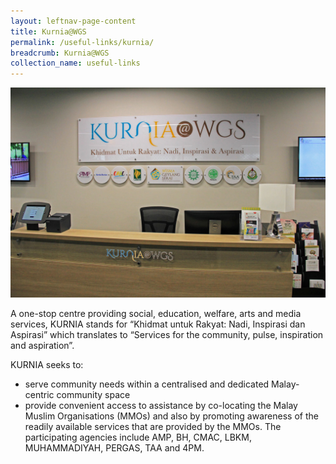 ```yaml
---
layout: leftnav-page-content
title: Kurnia@WGS
permalink: /useful-links/kurnia/
breadcrumb: Kurnia@WGS
collection_name: useful-links
---
```


![Kurnia@WGS](/images/kurnia-wgs.jpg)

A one-stop centre providing social, education, welfare, arts and media services, KURNIA stands for “Khidmat untuk
Rakyat: Nadi, Inspirasi dan Aspirasi” which translates to “Services for the community, pulse, inspiration and aspiration”.

KURNIA seeks to:
- serve community needs within a centralised and dedicated Malay-centric community space
- provide convenient access to assistance by co-locating the Malay Muslim Organisations (MMOs) and also by promoting
awareness of the readily available services that are provided by the MMOs. The participating agencies include AMP, BH,
CMAC, LBKM, MUHAMMADIYAH, PERGAS, TAA and 4PM.
